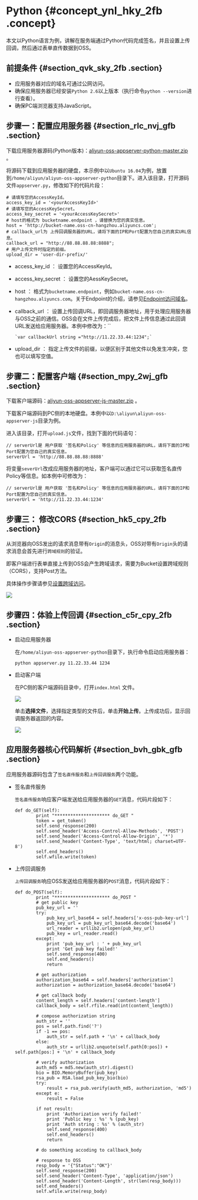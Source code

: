 # Python {#concept_ynl_hky_2fb .concept}

本文以Python语言为例，讲解在服务端通过Python代码完成签名，并且设置上传回调，然后通过表单直传数据到OSS。

## 前提条件 {#section_qvk_sky_2fb .section}

-   应用服务器对应的域名可通过公网访问。
-   确保应用服务器已经安装`Python 2.6`以上版本（执行命令`python --version`进行查看）。
-   确保PC端浏览器支持JavaScript。

## 步骤一：配置应用服务器 {#section_rlc_nvj_gfb .section}

下载应用服务器源码\(Python版本\)：[aliyun-oss-appserver-python-master.zip](http://docs-aliyun.cn-hangzhou.oss.aliyun-inc.com/assets/attach/86983/APP_zh/1537974140965/aliyun-oss-appserver-python-master.zip) 。

将源码下载到应用服务器的硬盘，本示例中以`Ubuntu 16.04`为例，放置到`/home/aliyun/aliyun-oss-appserver-python`目录下。进入该目录，打开源码文件`appserver.py`，修改如下的代码片段：

```
# 请填写您的AccessKeyId。
access_key_id = '<yourAccessKeyId>'
# 请填写您的AccessKeySecret。
access_key_secret = '<yourAccessKeySecret>'
# host的格式为 bucketname.endpoint ，请替换为您的真实信息。
host = 'http://bucket-name.oss-cn-hangzhou.aliyuncs.com';
# callback_url为 上传回调服务器的URL，请将下面的IP和Port配置为您自己的真实URL信息。
callback_url = "http://88.88.88.88:8888";
# 用户上传文件时指定的前缀。
upload_dir = 'user-dir-prefix/'
```

-   access\_key\_id ： 设置您的AccessKeyId。
-   access\_key\_secret ： 设置您的AessKeySecret。
-   host ： 格式为`bucketname.endpoint`，例如`bucket-name.oss-cn-hangzhou.aliyuncs.com`。关于Endpoint的介绍，请参见[Endpoint访问域名](../../../../cn.zh-CN/开发指南/基本概念介绍.md#section_t3j_nmt_tdb)。
-   callback\_url ： 设置上传回调URL，即回调服务器地址，用于处理应用服务器与OSS之前的通信。OSS会在文件上传完成后，把文件上传信息通过此回调URL发送给应用服务器。本例中修改为：``

    ```
    `var callbackUrl string ="http://11.22.33.44:1234";`
    ```

-   upload\_dir ： 指定上传文件的前缀，以便区别于其他文件以免发生冲突，您也可以填写空值。

## 步骤二：配置客户端 {#section_mpy_2wj_gfb .section}

下载客户端源码：[aliyun-oss-appserver-js-master.zip](http://docs-aliyun.cn-hangzhou.oss.aliyun-inc.com/assets/attach/86983/APP_zh/1537971352825/aliyun-oss-appserver-js-master.zip) 。

下载客户端源码到PC侧的本地硬盘。本例中以`D:\aliyun\aliyun-oss-appserver-js`目录为例。

进入该目录，打开`upload.js`文件，找到下面的代码语句：

```
// serverUrl是 用户获取 '签名和Policy' 等信息的应用服务器的URL，请将下面的IP和Port配置为您自己的真实信息。
serverUrl = 'http://88.88.88.88:8888'
```

将变量`severUrl`改成应用服务器的地址，客户端可以通过它可以获取签名直传Policy等信息。如本例中可修改为：

```
// serverUrl是 用户获取 '签名和Policy' 等信息的应用服务器的URL，请将下面的IP和Port配置为您自己的真实信息。
serverUrl = 'http://11.22.33.44:1234'
```

## 步骤三： 修改CORS {#section_hk5_cpy_2fb .section}

从浏览器向OSS发出的请求消息带有`Origin`的消息头，OSS对带有`Origin`头的请求消息会首先进行`跨域规则`的验证。

即客户端进行表单直接上传到OSS会产生跨域请求，需要为Bucket设置跨域规则（CORS），支持Post方法。

具体操作步骤请参见[设置跨域访问](../../../../cn.zh-CN/控制台用户指南/管理存储空间/设置跨域访问.md#)。

![](http://static-aliyun-doc.oss-cn-hangzhou.aliyuncs.com/assets/img/21672/153797433212308_zh-CN.png)

## 步骤四：体验上传回调 {#section_c5r_cpy_2fb .section}

-   启动应用服务器

    在`/home/aliyun-oss-appserver-python`目录下，执行命令启动应用服务器：

    ```
    python appserver.py 11.22.33.44 1234
    ```

-   启动客户端

    在PC侧的客户端源码目录中，打开`index.html` 文件。

    ![](http://static-aliyun-doc.oss-cn-hangzhou.aliyuncs.com/assets/img/21672/153797433212306_zh-CN.png)

    单击**选择文件**，选择指定类型的文件后，单击**开始上传**。上传成功后，显示回调服务器返回的内容。

    ![](http://static-aliyun-doc.oss-cn-hangzhou.aliyuncs.com/assets/img/21672/153797433212309_zh-CN.png)


## 应用服务器核心代码解析 {#section_bvh_gbk_gfb .section}

应用服务器源码包含了`签名直传服务`和`上传回调服务`两个功能。

-   签名直传服务

    `签名直传服务`响应客户端发送给应用服务器的`GET`消息，代码片段如下：

    ```
    def do_GET(self):
            print "********************* do_GET "
            token = get_token()
            self.send_response(200)
            self.send_header('Access-Control-Allow-Methods', 'POST')
            self.send_header('Access-Control-Allow-Origin', '*')
            self.send_header('Content-Type', 'text/html; charset=UTF-8')
            self.end_headers()
            self.wfile.write(token)
    ```

-   上传回调服务

    `上传回调服务`响应OSS发送给应用服务器的`POST`消息，代码片段如下：

    ```
    def do_POST(self):
            print "********************* do_POST "
            # get public key
            pub_key_url = ''
            try:
                pub_key_url_base64 = self.headers['x-oss-pub-key-url']
                pub_key_url = pub_key_url_base64.decode('base64')
                url_reader = urllib2.urlopen(pub_key_url)
                pub_key = url_reader.read()
            except:
                print 'pub_key_url : ' + pub_key_url
                print 'Get pub key failed!'
                self.send_response(400)
                self.end_headers()
                return
    
            # get authorization
            authorization_base64 = self.headers['authorization']
            authorization = authorization_base64.decode('base64')
    
            # get callback body
            content_length = self.headers['content-length']
            callback_body = self.rfile.read(int(content_length))
    
            # compose authorization string
            auth_str = ''
            pos = self.path.find('?')
            if -1 == pos:
                auth_str = self.path + '\n' + callback_body
            else:
                auth_str = urllib2.unquote(self.path[0:pos]) + self.path[pos:] + '\n' + callback_body
    
            # verify authorization
            auth_md5 = md5.new(auth_str).digest()
            bio = BIO.MemoryBuffer(pub_key)
            rsa_pub = RSA.load_pub_key_bio(bio)
            try:
                result = rsa_pub.verify(auth_md5, authorization, 'md5')
            except e:
                result = False
    
            if not result:
                print 'Authorization verify failed!'
                print 'Public key : %s' % (pub_key)
                print 'Auth string : %s' % (auth_str)
                self.send_response(400)
                self.end_headers()
                return
    
            # do something accoding to callback_body
    
            # response to OSS
            resp_body = '{"Status":"OK"}'
            self.send_response(200)
            self.send_header('Content-Type', 'application/json')
            self.send_header('Content-Length', str(len(resp_body)))
            self.end_headers()
            self.wfile.write(resp_body)
    ```


